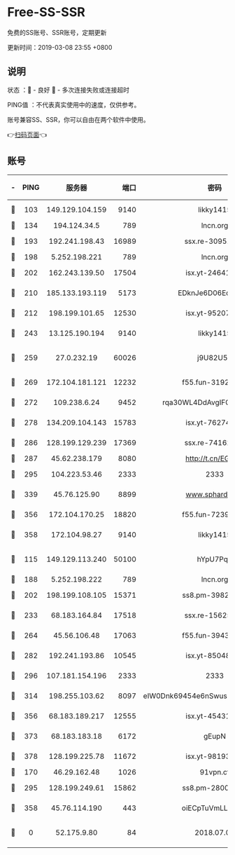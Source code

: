 # Free-SS-SSR

免费的SS账号、SSR账号，定期更新

更新时间：2019-03-08 23:55 +0800

## 说明

状态     ：🙂 - 良好 🙁 - 多次连接失败或连接超时

PING值   ：不代表真实使用中的速度，仅供参考。

账号兼容SS、SSR，你可以自由在两个软件中使用。

👉[扫码页面](https://liesauer.github.io/Free-SS-SSR/)👈

## 账号

|-|PING|服务器|端口|密码|加密方式|区域|
|:----:|:----:|:-----:|-----:|:----:|:----:|:----:|
|🙂|103|149.129.104.159|9140|likky1415|aes-256-cfb|CN|
|🙂|134|194.124.34.5|789|lncn.org|rc4|JP|
|🙂|193|192.241.198.43|16989|ssx.re-30951670|aes-256-cfb|US|
|🙂|198|5.252.198.221|789|lncn.org|rc4|JP|
|🙂|202|162.243.139.50|17504|isx.yt-24641776|aes-256-cfb|US|
|🙂|210|185.133.193.119|5173|EDknJe6D06EoWDaw|aes-256-cfb|US|
|🙂|212|198.199.101.65|12530|isx.yt-95207438|aes-256-cfb|US|
|🙂|243|13.125.190.194|9140|likky1415|aes-256-cfb|KR|
|🙂|259|27.0.232.19|60026|j9U82U53|xchacha20-ietf-poly1305|HK|
|🙂|269|172.104.181.121|12232|f55.fun-31925719|aes-256-cfb|SG|
|🙂|272|109.238.6.24|9452|rqa30WL4DdAvgIFG6Fs3znzTa|aes-256-cfb|FR|
|🙂|278|134.209.104.143|15783|isx.yt-76274027|aes-256-cfb|SG|
|🙂|286|128.199.129.239|17369|ssx.re-74162614|aes-256-cfb|SG|
|🙂|287|45.62.238.179|8080|http://t.cn/EGJIyrl|rc4-md5|CA|
|🙂|295|104.223.53.46|2333|2333|aes-256-cfb|US|
|🙂|339|45.76.125.90|8899|www.sphard.com|aes-256-cfb|AU|
|🙂|356|172.104.170.25|18820|f55.fun-72397693|aes-256-cfb|SG|
|🙂|358|172.104.98.27|9140|likky1415|aes-256-cfb|JP|
|🙂|115|149.129.113.240|50100|hYpU7PqP|chacha20-ietf-poly1305|CN|
|🙂|188|5.252.198.222|789|lncn.org|rc4|JP|
|🙂|202|198.199.108.105|15371|ss8.pm-39823085|aes-256-cfb|US|
|🙂|233|68.183.164.84|17518|ssx.re-15625176|aes-256-cfb|US|
|🙂|264|45.56.106.48|17063|f55.fun-39436500|aes-256-cfb|US|
|🙂|282|192.241.193.86|10545|isx.yt-85048474|aes-256-cfb|US|
|🙂|296|107.181.154.196|2333|2333|aes-256-cfb|US|
|🙂|314|198.255.103.62|8097|eIW0Dnk69454e6nSwuspv9DmS201tQ0D|aes-256-cfb|US|
|🙂|356|68.183.189.217|12555|isx.yt-45431620|aes-256-cfb|SG|
|🙂|373|68.183.183.18|6172|gEupN|aes-256-cfb|SG|
|🙂|378|128.199.225.78|11672|isx.yt-98193362|aes-256-cfb|SG|
|🙁|170|46.29.162.48|1026|91vpn.cf|rc4-md5|RU|
|🙁|295|128.199.249.61|15862|ss8.pm-28005888|aes-256-cfb|SG|
|🙁|358|45.76.114.190|443|oiECpTuVmLLxk4Ts|aes-256-cfb|AU|
|🙁|0|52.175.9.80|84|2018.07.07|chacha20-ietf-poly1305|HK|
